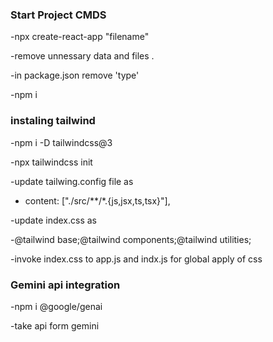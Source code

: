 ### Start Project CMDS
-npx create-react-app "filename"

-remove unnessary data and files .

-in package.json remove 'type'

-npm i

### instaling tailwind
-npm i -D tailwindcss@3

-npx  tailwindcss init

-update tailwing.config file as

- content: ["./src/**/*.{js,jsx,ts,tsx}"],

-update index.css as

-@tailwind base;@tailwind components;@tailwind utilities;

-invoke index.css to app.js and indx.js for global apply of css

### Gemini api integration

-npm i @google/genai

-take api form gemini 